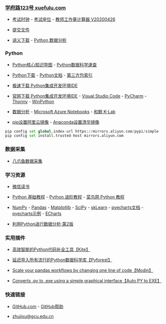 ### **[学府路123号 xuefulu.com](http://xuefulu.com/)**

+ [考试时钟](http://508cst.gcu.edu.cn/clock/) - [考试座位](http://508cst.gcu.edu.cn/seat/) - [教师工作量计算器 V20200426](https://ws28.cn/f/2dpd5yveesd)

+ [提交文件](https://wss.cc/s/20mxowxxqjs)

+ [讲义下载](http://xuefulu.com/) - [Python 数据分析](https://www.wenshushu.cn/f/2doeep2hdpk)

### **Python**
+ [Python核心知识导图](https://ws28.cn/f/2cw195ykjhk) - [Python数据科学速查](https://ws28.cn/f/2cw195ykjhk)

+ [Python下载](https://www.python.org/downloads/) - [Python文档](https://docs.python.org/zh-cn/3/) - [第三方包索引](https://pypi.org/)

+ [极速下载 Python集成开发环境IDE](https://ws28.cn/f/2cw2b2t1ui0)

+ [官网下载 Python集成开发环境IDE](http://xuefulu.com/) - [ Visual Studio Code](https://code.visualstudio.com/) - [PyCharm](http://www.jetbrains.com/pycharm/download/) - [Thonny](https://thonny.org) - [WinPython](https://sourceforge.net/projects/winpython/files/)

+ [数据分析](http://xuefulu.com/) - [Microsoft Azure Notebooks](https://notebooks.azure.com/) - [和鲸 K-Lab](https://www.kesci.com/home/workspace/guide)

+ [pip设置阿里云镜像](http://xuefulu.com/) - [Anaconda设置清华镜像](https://mirror.tuna.tsinghua.edu.cn/help/anaconda/)
```python
pip config set global.index-url https://mirrors.aliyun.com/pypi/simple
pip config set install.trusted-host mirrors.aliyun.com
```

### **数据采集**
+ [八爪鱼数据采集](https://www.bazhuayu.com/download)

### **学习资源**
+ [微信读书](https://weread.qq.com/)

+ [Python 基础教程](https://bop.mol.uno) - [Python 进阶教程](http://interpy.eastlakeside.com/) - [菜鸟网 Python 教程](https://www.runoob.com/python3/python3-tutorial.html)

+ [NumPy](https://www.numpy.org.cn) - [Pandas](https://www.pypandas.cn) - [Matplotlib](https://www.matplotlib.org.cn) - [SciPy](https://wizardforcel.gitbooks.io/scipy-lecture-notes/content/) - [skLearn](https://sklearn.apachecn.org/) - [pyecharts文档](https://pyecharts.org/#/zh-cn/) - [pyecharts示例](https://gallery.pyecharts.org/#/README) - [ECharts](https://www.echartsjs.com/examples/zh/index.html)


+ [利用Python进行数据分析·第2版](https://seancheney.gitbook.io/python-for-data-analysis-2nd/)

### **实用插件**
+ [高效智能的Python代码补全工具【Kite】](https://www.kite.com/)

+ [延迟导入所有流行的Python数据科学库【Pyforest】](https://pypi.org/project/pyforest/)

+ [Scale your pandas workflows by changing one line of code【Modin】](https://pypi.org/project/modin/)

+ [Converts .py to .exe using a simple graphical interface【Auto PY to EXE】](https://pypi.org/project/auto-py-to-exe/)

### **快速链接**
+ [GitHub.com](https://github.com/login) - [GitHub帮助](https://help.github.com/cn)

+ <zhujixu@gcu.edu.cn>
